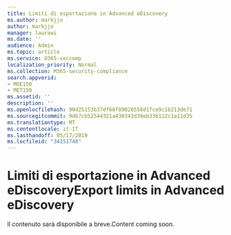 ```yaml
---
title: Limiti di esportazione in Advanced eDiscovery
ms.author: markjjo
author: markjjo
manager: laurawi
ms.date: ''
audience: Admin
ms.topic: article
ms.service: O365-seccomp
localization_priority: Normal
ms.collection: M365-security-compliance
search.appverid:
- MOE150
- MET150
ms.assetid: ''
description: ''
ms.openlocfilehash: 90d25153b37df68f89020558d1fce9c1b213de71
ms.sourcegitcommit: 9d67cb52544321a430343d39eb336112c1a11d35
ms.translationtype: MT
ms.contentlocale: it-IT
ms.lasthandoff: 05/17/2019
ms.locfileid: "34151748"
---
```

# <a name="export-limits-in-advanced-ediscovery"></a><span data-ttu-id="e00e3-102">Limiti di esportazione in Advanced eDiscovery</span><span class="sxs-lookup"><span data-stu-id="e00e3-102">Export limits in Advanced eDiscovery</span></span>

<span data-ttu-id="e00e3-103">Il contenuto sarà disponibile a breve.</span><span class="sxs-lookup"><span data-stu-id="e00e3-103">Content coming soon.</span></span>